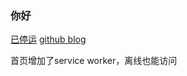 ### 你好


[已停运](http://www.52hug.com)
[github blog](https://kidzhy.github.io/blog)

首页增加了service worker，离线也能访问
